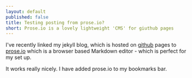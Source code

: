```yaml
---
layout: default
published: false
title: Testing posting from prose.io?
short: Prose.io is a lovely lightweight 'CMS' for giuthub pages
---
```


I've recently linked my jekyll blog, which is hosted on [github](http://github.com) pages to [prose.io](http://prose.io) which is a browser based Markdown editor - which is perfect for my set up.

It works really nicely. I have added prose.io to my bookmarks bar.